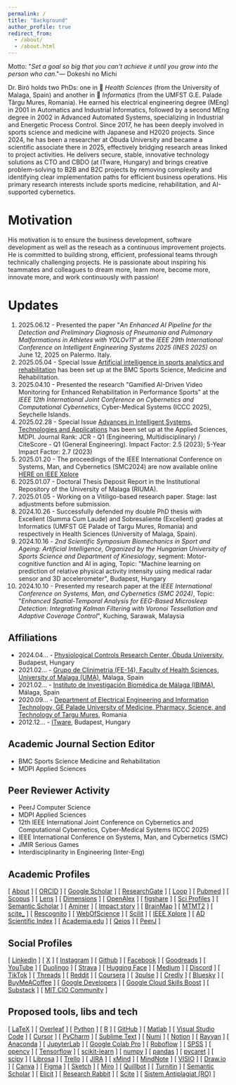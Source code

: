 ```yaml
---
permalink: /
title: "Background"
author_profile: true
redirect_from: 
  - /about/
  - /about.html
---
```


Motto: "_Set a goal so big that you can't achieve it until you grow into the person who can_."—  Dokeshi no Michi

Dr. Biró holds two PhDs: one in 🧬 _Health Sciences_ (from the University of Malaga, Spain) and another in 🧬 _Informatics_ (from the UMFST G.E. Palade Târgu Mures, Romania). He earned his electrical engineering degree (MEng) in 2001 in Automatics and Industrial Informatics, followed by a second MEng degree in 2002 in Advanced Automated Systems, specializing in Industrial and Energetic Process Control. Since 2017, he has been deeply involved in sports science and medicine with Japanese and H2020 projects. Since 2024, he has been a researcher at Óbuda University and became a scientific associate there in 2025, effectively bridging research areas linked to project activities. He delivers secure, stable, innovative technology solutions as CTO and CBDO (at ITware, Hungary) and brings creative problem-solving to B2B and B2C projects by removing complexity and identifying clear implementation paths for efficient business operations. His primary research interests include sports medicine, rehabilitation, and AI-supported cybernetics.

Motivation
======
His motivation is to ensure the business development, software development as well as the reseach as a continuous improvement projects. He is committed to building strong, efficient, professional teams through technically challenging projects. He is passionate about inspiring his teammates and colleagues to dream more, learn more, become more, innovate more, and work continuously with passion!

Updates
======
1. 2025.06.12 - Presented the paper "_An Enhanced AI Pipeline for the Detection and Preliminary Diagnosis of Pneumonia and Pulmonary Malformations in Athletes with YOLOv11_" at the _IEEE 29th International Conference on Intelligent Engineering Systems 2025 (INES 2025)_ on June 12, 2025 on Palermo. Italy.
2. 2025.05.04 - Special Issue [Artificial intelligence in sports analytics and rehabilitation](https://bit.ly/3YqPdTL) has been set up at the BMC Sports Science, Medicine and Rehabilitation.
3. 2025.04.10 - Presented the research "Gamified AI-Driven Video Monitoring for Enhanced Rehabilitation in Performance Sports" at the _IEEE 12th International Joint Conference on Cybernetics and Computational Cybernetics_, Cyber-Medical Systems (ICCC 2025), Seychelle Islands.
4. 2025.02.28 - Special Issue [Advances in Intelligent Systems, Technologies and Applications](https://www.mdpi.com/journal/applsci/special_issues/5IQ6DOHB42) has been set up at the Applied Sciences, MDPI. Journal Rank: JCR - Q1 (Engineering, Multidisciplinary) / CiteScore - Q1 (General Engineering). Impact Factor: 2.5 (2023); 5-Year Impact Factor: 2.7 (2023)
5. 2025.01.20 - The proceedings of the IEEE International Conference on Systems, Man, and Cybernetics (SMC2024) are now available online [HERE on IEEE Xplore](https://ieeexplore.ieee.org/xpl/conhome/10830919/proceeding)
6. 2025.01.07 - Doctoral Thesis Deposit Report in the Institutional Repository of the University of Malaga (RIUMA).
7. 2025.01.05 - Working on a Vitiligo-based research paper. Stage: last adjustments before submission.
8. 2024.10.26 - Successfully defended my double PhD thesis with Excellent (Summa Cum Laude) and Sobresaliente (Excellent) grades at Informatics (UMFST GE Palade of Targu Mures, Romania) and respectively in Health Sciences (University of Malaga, Spain).
9. 2024.10.16 - _2nd Scientific Symposium Biomechanics in Sport and Ageing: Artificial Intelligence, Organized by the Hungarian University of Sports Science and Department of Kinesiology_, segment: Motor-cognitive function and AI in aging, Topic: "Machine learning on prediction of relative physical activity intensity using medical radar sensor and 3D accelerometer", Budapest, Hungary
10. 2024.10.10 - Presented my research paper at the _IEEE International Conference on Systems, Man, and Cybernetics (SMC 2024)_, Topic: "_Enhanced Spatial-Temporal Analysis for EEG-Based Microsleep Detection: Integrating Kalman Filtering with Voronoi Tessellation and Adaptive Coverage Control_", Kuching, Sarawak, Malaysia

Affiliations
------
* 2024.04... - <a target="_new" href="https://ekik.uni-obuda.hu">Physiological Controls Research Center, Óbuda University</a>, Budapest, Hungary 
* 2021.02... - <a target="_new" href="https://www.uma.es">Grupo de Clinimetria (FE-14), Faculty of Health Sciences, University of Malaga (UMA)</a>, Málaga, Spain
* 2021.02... - <a target="_new" href="http://clinimetria.es">Instituto de Investigación Biomédica de Málaga (IBIMA)</a>, Málaga, Spain
* 2020.09... - <a target="_new" href="https://umfst.ro">⁠Department of Electrical Engineering and Information Technology, GE Palade University of Medicine, Pharmacy, Science, and Technology of Targu Mures</a>, Romania
* 2012.12... - <a target="_new" href="https://itware.eu">ITware</a>, Budapest, Hungary

Academic Journal Section Editor
------
* BMC Sports Science Medicine and Rehabilitation
* MDPI Applied Sciences

Peer Reviewer Activity
------
* PeerJ Computer Science
* MDPI Applied Sciences
* 12th IEEE International Joint Conference on Cybernetics and Computational Cybernetics, Cyber-Medical Systems (ICCC 2025) 
* IEEE International Conference on Systems, Man, and Cybernetics (SMC)
* JMIR Serious Games
* Interdisciplinarity in Engineering (Inter-Eng)

Academic Profiles
------
[ <a target="_blank" href="https://biroka.github.io/">About</a> ]
[ <a target="_blank" href="https://orcid.org/0000-0002-0430-9932">ORCID</a> ]
[ <a target="_blank" href="https://scholar.google.com/citations?user=E6aVwnEAAAAJ"> Google Scholar</a> ]
[ <a target="_blank" href="https://www.researchgate.net/profile/Attila-Biro-2">ResearchGate</a> ]
[ <a target="_blank" href="https://loop.frontiersin.org/people/1141792/overview">Loop</a> ]
[ <a target="_blank" href="https://pubmed.ncbi.nlm.nih.gov/?term=Attila+Biro">Pubmed</a> ]
[ <a target="_blank" href="https://www.scopus.com/authid/detail.uri?authorId=57220745742">Scopus</a> ]
[ <a target="_blank" href="https://www.lens.org/lens/profile/629976571/scholar">Lens</a> ]
[ <a target="_blank" href="https://app.dimensions.ai/details/entities/publication/author/ur.015542601301.99">Dimensions</a> ]
[ <a target="_blank" href="https://explore.openalex.org/authors/a5079667303">OpenAlex</a> ]
[ <a target="_blank" href="https://figshare.com/authors/Attila_Biro/12270197">figshare</a> ]
[ <a target="_blank" href="https://sciprofiles.com/profile/biroattila">Sci Profiles</a> ]
[ <a target="_blank" href="https://www.semanticscholar.org/author/Attila-Bir%C3%B3/2037434941">Semantic Scholar</a> ]
[ <a target="_blank" href="https://www.aminer.cn/profile/attila-bir/637d1654f789b382beb14a88">Aminer</a> ]
[ <a target="_blank" href="https://profiles.impactstory.org/u/0000-0002-0430-9932">Impact story</a> ]
[ <a target="_blank" href="https://www.brainmap.ro/attila-biro">BrainMap</a> ]
[ <a target="_blank" href="https://m2.mtmt.hu/api/author/10098709?&labelLang=eng">MTMT2</a> ]
[ <a target="_blank" href="https://scite.ai/users/attila-biro-D1xKW">scite_</a> ]
[ <a target="_blank" href="https://rescognito.com/0000-0002-0430-9932">Rescognito</a> ]
[ <a target="_blank" href="https://www.webofscience.com/wos/author/record/2179130">WebOfScience</a> ]
[ <a target="_blank" href="https://www.scilit.com/scholars/16248794">Scilit</a> ]
[ <a target="_blank" href="https://ieeexplore.ieee.org/author/38110388500">IEEE Xplore</a> ]
[ <a target="_blank" href="https://www.adscientificindex.com/scientist/attila-biro/5929036">AD Scientific Index</a> ]
[ <a target="_blank" href="https://uma.academia.edu/AttilaBiro">Academia.edu</a> ]
[ <a target="_blank" href="https://www.qeios.com/profile/101667">Qeios</a> ]
[ <a target="_blank" href="https://peerj.com/abiro">PeerJ</a> ]

Social Profiles
------

[ <a target="_blank" href="https://www.linkedin.com/in/biroattila">LinkedIn</a> ]
[ <a target="_blank" href="https://x.com/biroattila">X</a> ]
[ <a target="_blank" href="https://www.instagram.com/b1r0">Instagram</a> ]
[ <a target="_blank" href="https://github.com/biroka">Github</a> ]
[ <a target="_blank" href="https://www.facebook.com/B1R0K4">Facebook</a> ]
[ <a target="_blank" href="https://www.goodreads.com/biroattila">Goodreads</a> ]
[ <a target="_blank" href="https://www.youtube.com/user/biroka">YouTube</a> ]
[ <a target="_blank" href="https://www.duolingo.com/profile/biroka">Duolingo</a> ]
[ <a target="_blank" href="https://www.strava.com/athletes/6273043">Strava</a> ]
[ <a target="_blank" href="https://huggingface.co/biroka">Hugging Face</a> ]
[ <a target="_blank" href="https://medium.com/@biroattila">Medium</a> ]
[ <a target="_blank" href="https://discordapp.com/users/biroka">Discord</a> ]
[ <a target="_blank" href="https://tiktok.com/@biroka">TikTok</a> ]
[ <a target="_blank" href="https://www.threads.net/@b1r0/">Threads</a> ]
[ <a target="_blank" href="https://www.reddit.com/user/B1R0K4">Reddit</a> ]
[ <a target="_blank" href="https://www.coursera.org/learner/biroattila">Coursera</a> ]
[ <a target="_blank" href="https://3pulse.com/AttilaBiro">3pulse</a> ]
[ <a target="_blank" href="https://www.credly.com/users/biroattila">Credly</a> ]
[ <a target="_blank" href="https://bsky.app/profile/biroka.bsky.social">Bluesky</a> ]
[ <a target="_blank" href="https://www.buymeacoffee.com/biroka">BuyMeACoffee</a> ]
[ <a target="_blank" href="https://g.dev/biroka">Google Developers</a> ]
[ <a target="_blank" href="https://www.cloudskillsboost.google/public_profiles/e6f385fa-6214-4daa-a63c-2647c72ffa43">Google Cloud Skills Boost</a> ]
[ <a target="_blank" href="https://substack.com/@biroka">Substack</a> ]
[ <a target="_blank" href="https://mitcio.com/members/34798389">MIT CIO Community</a> ]

Proposed tools, libs and tech
------
[ <a target="_blank" href="https://www.latex-project.org/">LaTeX</a> ]
[ <a target="_blank" href="https://www.overleaf.com/">Overleaf</a> ]
[ <a target="_blank" href="https://www.python.org/">Python</a> ]
[ <a target="_blank" href="https://www.r-project.org/">R</a> ]
[ <a target="_blank" href="https://github.com/"> GitHub</a> ]
[ <a target="_blank" href="https://matlab.mathworks.com/"> Matlab</a> ]
[ <a target="_blank" href="https://code.visualstudio.com/"> Visual Studio Code</a> ]
[ <a target="_blank" href="https://cursor.com/"> Cursor</a> ]
[ <a target="_blank" href="https://www.jetbrains.com/pycharm/"> PyCharm</a> ]
[ <a target="_blank" href="https://www.sublimetext.com/"> Sublime Text</a> ]
[ <a target="_blank" href="https://numi.app/"> Numi</a> ]
[ <a target="_blank" href="https://www.notion.com/"> Notion</a> ]
[ <a target="_blank" href="https://www.rayyan.ai/"> Rayyan</a> ]
[ <a target="_blank" href="https://www.anaconda.com/"> Anaconda</a> ]
[ <a target="_blank" href="https://jupyter.org/"> JupyterLab</a> ]
[ <a target="_blank" href="https://colab.google/"> Google Colab Pro</a> ]
[ <a target="_blank" href="https://roboflow.com/"> Roboflow</a> ]
[ <a target="_blank" href="https://www.ibm.com/products/spss-statistics"> SPSS</a> ]
[ <a target="_blank" href="https://opencv.org/"> opencv</a> ]
[ <a target="_blank" href="https://www.tensorflow.org/"> Tensorflow</a> ]
[ <a target="_blank" href="https://scikit-learn.org/stable/"> scikit-learn</a> ]
[ <a target="_blank" href="https://numpy.org/"> numpy</a> ]
[ <a target="_blank" href="https://pandas.pydata.org/"> pandas</a> ]
[ <a target="_blank" href="https://pycaret.org/"> pycaret</a> ]
[ <a target="_blank" href="https://scipy.org/"> scipy</a> ]
[ <a target="_blank" href="https://librosa.org/"> Librosa</a> ]
[ <a target="_blank" href="https://trello.com/"> Trello</a> ]
[ <a target="_blank" href="https://www.atlassian.com/software/jira"> JIRA</a> ]
[ <a target="_blank" href="https://xmind.com/"> xMind</a> ]
[ <a target="_blank" href="https://www.mindnode.com/"> MindNote</a> ]
[ <a target="_blank" href="https://www.microsoft.com/en-us/microsoft-365/visio/flowchart-software"> VISIO</a> ]
[ <a target="_blank" href="https://app.diagrams.net/"> Draw.io</a> ]
[ <a target="_blank" href="https://www.canva.com/"> Canva</a> ]
[ <a target="_blank" href="https://www.figma.com/"> Figma</a> ]
[ <a target="_blank" href="https://www.sketch.com/"> Sketch</a> ]
[ <a target="_blank" href="https://miro.com/"> Miro</a> ]
[ <a target="_blank" href="https://quillbot.com/"> Quillbot</a> ]
[ <a target="_blank" href="https://www.turnitin.com/"> Turnitin</a> ]
[ <a target="_blank" href="https://www.semanticscholar.org/"> Semantic Scholar</a> ]
[ <a target="_blank" href="https://elicit.com/"> Elicit</a> ]
[ <a target="_blank" href="https://www.researchrabbit.ai/"> Research Rabbit</a> ]
[ <a target="_blank" href="https://scite.ai/"> Scite</a> ]
[ <a target="_blank" href="https://sistemantiplagiat.ro/"> Sistem Antiplagiat (RO)</a> ]



